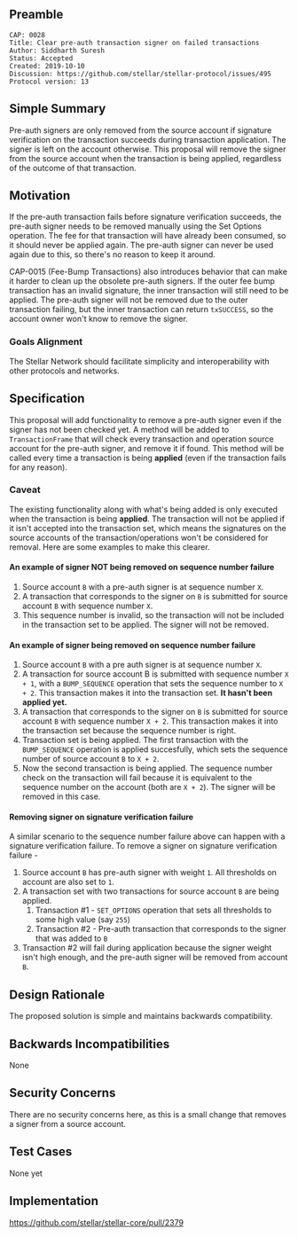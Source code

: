## Preamble

```
CAP: 0028
Title: Clear pre-auth transaction signer on failed transactions
Author: Siddharth Suresh
Status: Accepted
Created: 2019-10-10
Discussion: https://github.com/stellar/stellar-protocol/issues/495
Protocol version: 13
```

## Simple Summary
Pre-auth signers are only removed from the source account if signature verification on the transaction succeeds during transaction application. The signer is left on the account otherwise. This proposal will remove the signer from the source account when the transaction is being applied, regardless of the outcome of that transaction.

## Motivation
If the pre-auth transaction fails before signature verification succeeds, the pre-auth signer needs to be removed manually using the Set Options operation. The fee for that transaction will have already been consumed, so it should never be applied again. The pre-auth signer can never be used again due to this, so there's no reason to keep it around.

CAP-0015 (Fee-Bump Transactions) also introduces behavior that can make it harder to clean up the obsolete pre-auth signers. If the outer fee bump transaction has an invalid signature, the inner transaction will still need to be applied. The pre-auth signer will not be removed due to the outer transaction failing, but the inner transaction can return `txSUCCESS`, so the account owner won't know to remove the signer.

### Goals Alignment
The Stellar Network should facilitate simplicity and interoperability with other protocols and networks.

## Specification
This proposal will add functionality to remove a pre-auth signer even if the signer has not been checked yet. A method will be added to `TransactionFrame` that will check every transaction and operation source account for the pre-auth signer, and remove it if found. This method will be called every time a transaction is being **applied** (even if the transaction fails for any reason).

### Caveat
The existing functionality along with what's being added is only executed when the transaction is being **applied**. The transaction will not be applied if it isn't accepted into the transaction set, which means the signatures on the source accounts of the transaction/operations won't be considered for removal. Here are some examples to make this clearer.

#### An example of signer NOT being removed on sequence number failure
1. Source account `B` with a pre-auth signer is at sequence number `X`.
2. A transaction that corresponds to the signer on `B` is submitted for source account `B` with sequence number `X`.
3. This sequence number is invalid, so the transaction will not be included in the transaction set to be applied. The signer will not be removed.

#### An example of signer being removed on sequence number failure
1. Source account `B` with a pre auth signer is at sequence number `X`.
2. A transaction for source account B is submitted with sequence number `X + 1`, with a `BUMP_SEQUENCE` operation that sets the sequence number to `X + 2`. This transaction makes it into the transaction set. **It hasn't been applied yet.**
3. A transaction that corresponds to the signer on `B` is submitted for source account `B` with sequence number `X + 2`. This transaction makes it into the transaction set because the sequence number is right.
4. Transaction set is being applied. The first transaction with the `BUMP_SEQUENCE` operation is applied succesfully, which sets the sequence number of source account `B` to `X + 2`.
5. Now the second transaction is being applied. The sequence number check on the transaction will fail because it is equivalent to the sequence number on the account (both are `X + 2`). The signer will be removed in this case.

#### Removing signer on signature verification failure
A similar scenario to the sequence number failure above can happen with a signature verification failure. To remove a signer on signature verification failure - 
1. Source account `B` has pre-auth signer with weight `1`. All thresholds on account are also set to `1`. 
2. A transaction set with two transactions for source account `B` are being applied.
    1. Transaction #1  - `SET_OPTIONS` operation that sets all thresholds to some high value (say `255`)
    2. Transaction #2  - Pre-auth transaction that corresponds to the signer that was added to `B`
3. Transaction #2 will fail during application because the signer weight isn't high enough, and the pre-auth signer will be removed from account `B`.

## Design Rationale
The proposed solution is simple and maintains backwards compatibility.

## Backwards Incompatibilities
None

## Security Concerns
There are no security concerns here, as this is a small change that removes a signer from a source account.

## Test Cases
None yet

## Implementation
https://github.com/stellar/stellar-core/pull/2379